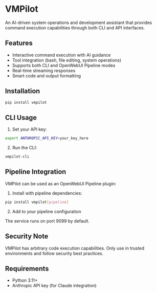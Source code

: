 # VMPilot

An AI-driven system operations and development assistant that provides command execution capabilities through both CLI and API interfaces.

## Features

- Interactive command execution with AI guidance
- Tool integration (bash, file editing, system operations)
- Supports both CLI and OpenWebUI Pipeline modes
- Real-time streaming responses
- Smart code and output formatting

## Installation

```bash
pip install vmpilot
```

## CLI Usage

1. Set your API key:
```bash
export ANTHROPIC_API_KEY=your_key_here
```

2. Run the CLI:
```bash
vmpilot-cli
```

## Pipeline Integration

VMPilot can be used as an OpenWebUI Pipeline plugin:

1. Install with pipeline dependencies:
```bash
pip install vmpilot[pipeline]
```

2. Add to your pipeline configuration

The service runs on port 9099 by default.

## Security Note

VMPilot has arbitrary code execution capabilities. Only use in trusted environments and follow security best practices.

## Requirements

- Python 3.11+
- Anthropic API key (for Claude integration)